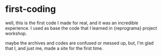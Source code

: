 # first-coding

well, this is the first code I made for real, and it was an incredible experience. 
I used as base the code that I learned in {reprograma} project workshop. 

maybe the archives and codes are confused or messed up, but, I'm glad that I, and just me, made a site for the first time.

